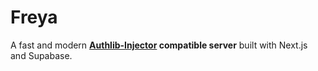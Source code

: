 # Freya

A fast and modern **[Authlib-Injector](https://github.com/yushijinhun/authlib-injector/) compatible server** built with Next.js and Supabase.
